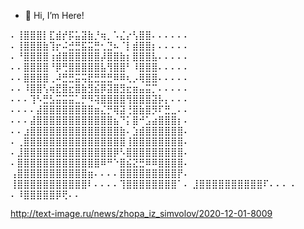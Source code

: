 - 👋 Hi, I’m Here!


⠄⢸⣿⣿⣿⡇⣏⣾⡞⡯⣥⣽⣷⡘⢶⡀⠡⣌⡔⢣⣿⣿⠄⠄⠄⠄⠄⠄ 
⠄⢸⣿⣿⣿⣷⢹⡖⠬⣚⣛⣯⣭⣛⢂⣙⠦⠈⡇⣾⣿⣿⡆⠄⠄⠄⠄⠄
⠄⠘⣿⣿⣿⣿⢰⣾⣿⣿⣿⣿⣿⣿⡼⣿⣿⣷⡆⣿⣿⣿⣧⠄⠄⠄⠄⠄
⠄⠄⣿⣿⣿⣿⠘⡿⢛⣿⣿⣿⣿⣿⣧⢻⣿⣿⠃⠸⣿⣿⣿⠄⠄⠄⠄⠄ 
⠄⠄⣿⣿⣿⣿⢀⠼⣛⣛⣭⢭⣟⣛⣛⣛⠿⠿⢆⡠⢿⣿⣿⠄⠄⠄⠄⠄ 
⠄⠄⠸⣿⣿⢣⢶⣟⣿⣖⣿⣷⣻⣮⡿⣽⣿⣻⣖⣶⣤⣭⡉⠄⠄⠄⠄⠄ 
⠄⠄⠄⢹⠣⣛⣣⣭⣭⣭⣁⡛⠻⢽⣿⣿⣿⣿⢻⣿⣿⣿⣽⡧⡄⠄⠄⠄ 
⠄⠄⠄⠄⣼⣿⣿⣿⣿⣿⣿⣿⣿⣶⣌⡛⢿⣽⢘⣿⣷⣿⡻⠏⣛⣀⠄⠄ 
⠄⠄⠄⣼⣿⣿⣿⣿⣿⣿⣿⣿⣿⣿⣿⣿⣦⠙⡅⣿⠚⣡⣴⣿⣿⣿⡆⠄ 
⠄⠄⣰⣿⣿⣿⣿⣿⣿⣿⣿⣿⣿⣿⣿⣿⣿⣷⠄⣱⣾⣿⣿⣿⣿⣿⣿⠄ 
⠄⢀⣿⣿⣿⣿⣿⣿⣿⣿⣿⣿⣿⣿⣿⣿⣿⣿⢸⣿⣿⣿⣿⣿⣿⣿⣿⠄ 
⠄⣸⣿⣿⣿⣿⣿⣿⣿⣿⣿⣿⣿⣿⣿⣿⡿⠣⣿⣿⣿⣿⣿⣿⣿⣿⣿⠄ 
⠄⣿⣿⣿⣿⣿⣿⣿⣿⣿⣿⣿⣿⣿⠿⠛⠑⣿⣮⣝⣛⠿⠿⣿⣿⣿⣿⠄ 
⢠⣿⣿⣿⣿⣿⣿⣿⣿⣿⣿⣿⣶⠄⠄⠄⠄⣿⣿⣿⣿⣿⣿⣿⣿⣿⡟⠄ 
⢸⣿⣿⣿⣿⣿⣿⣿⣿⣿⣿⣿⠇⠄⠄⠄⠄⢹⣿⣿⣿⣿⣿⣿⣿⣿⠁⠄
⣸⣿⣿⣿⣿⣿⣿⣿⣿⣿⣿⠏⠄⠄⠄ ⠄ ⠄⠸⣿⣿⣿⣿⣿⡿⢟⠄⠄

http://text-image.ru/news/zhopa_iz_simvolov/2020-12-01-8009


<!---
Amorebora/Amorebora is a ✨ special ✨ repository because its `README.md` (this file) appears on your GitHub profile.
You can click the Preview link to take a look at your changes.
--->
